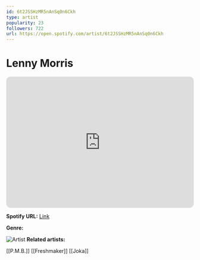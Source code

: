 ```yaml
---
id: 6t2JSSHzMR5nAnSq0n6Ckh
type: artist
popularity: 23
followers: 722
url: https://open.spotify.com/artist/6t2JSSHzMR5nAnSq0n6Ckh
---
```

# Lenny Morris

<iframe style="border-radius:12px" src="https://open.spotify.com/embed/artist/6t2JSSHzMR5nAnSq0n6Ckh" width="100%" height="352" frameBorder="0" allowfullscreen="" allow="autoplay; clipboard-write; encrypted-media; fullscreen; picture-in-picture" loading="lazy"></iframe>

**Spotify URL:** [Link](https://open.spotify.com/artist/6t2JSSHzMR5nAnSq0n6Ckh)

**Genre:** 

![Artist](https://i.scdn.co/image/ab6761610000e5eb0fd7fae1db95344599674980)
**Related artists:**

[[P.M.B.]]
[[Freshmaker]]
[[Joka]]
